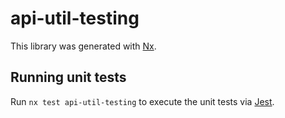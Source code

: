 # api-util-testing

This library was generated with [Nx](https://nx.dev).

## Running unit tests

Run `nx test api-util-testing` to execute the unit tests via [Jest](https://jestjs.io).
